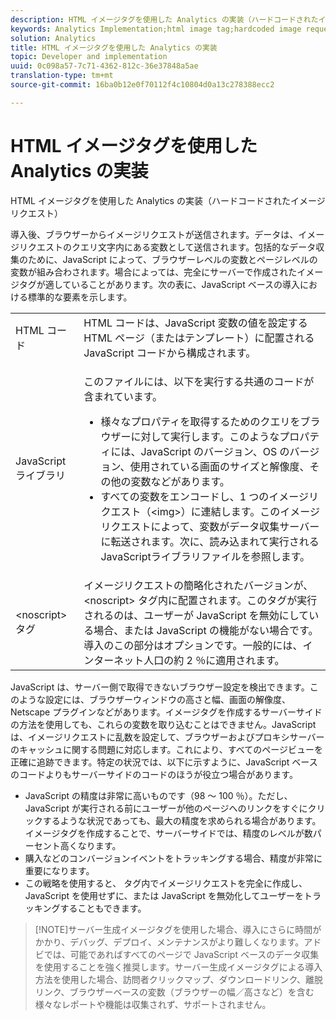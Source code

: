 ```yaml
---
description: HTML イメージタグを使用した Analytics の実装（ハードコードされたイメージリクエスト）
keywords: Analytics Implementation;html image tag;hardcoded image request
solution: Analytics
title: HTML イメージタグを使用した Analytics の実装
topic: Developer and implementation
uuid: 0c098a57-7c71-4362-812c-36e37848a5ae
translation-type: tm+mt
source-git-commit: 16ba0b12e0f70112f4c10804d0a13c278388ecc2

---
```



# HTML イメージタグを使用した Analytics の実装

HTML イメージタグを使用した Analytics の実装（ハードコードされたイメージリクエスト）

導入後、ブラウザーからイメージリクエストが送信されます。データは、イメージリクエストのクエリ文字内にある変数として送信されます。包括的なデータ収集のために、JavaScript によって、ブラウザーレベルの変数とページレベルの変数が組み合わされます。場合によっては、完全にサーバーで作成されたイメージタグが適していることがあります。次の表に、JavaScript ベースの導入における標準的な要素を示します。

<table id="table_20BBE4387F234CF199E6C99741AF265C"> 
 <tbody> 
  <tr> 
   <td> HTML コード </td> 
   <td> HTML コードは、JavaScript 変数の値を設定する HTML ページ（またはテンプレート）に配置される JavaScript コードから構成されます。 </td> 
  </tr> 
  <tr> 
   <td> JavaScript ライブラリ </td> 
   <td> <p>このファイルには、以下を実行する共通のコードが含まれています。 </p> 
    <ul id="ul_ED50D66F2B2B476E8D9063099995998D"> 
     <li id="li_E88F6F28EC8946469ADCEAFF2F0A4EBA">様々なプロパティを取得するためのクエリをブラウザーに対して実行します。このようなプロパティには、JavaScript のバージョン、OS のバージョン、使用されている画面のサイズと解像度、その他の変数などがあります。 </li> 
     <li id="li_5CEBE37709D943B7921447FA7054A565">すべての変数をエンコードし、1 つのイメージリクエスト（&lt;img&gt;）に連結します。このイメージリクエストによって、変数がデータ収集サーバーに転送されます。次に、読み込まれて実行されるJavaScriptライブラリファイルを参照します。 </li> 
    </ul> </td> 
  </tr> 
  <tr> 
   <td> &lt;noscript&gt; タグ </td> 
   <td> イメージリクエストの簡略化されたバージョンが、&lt;noscript&gt; タグ内に配置されます。このタグが実行されるのは、ユーザーが JavaScript を無効にしている場合、または JavaScript の機能がない場合です。導入のこの部分はオプションです。一般的には、インターネット人口の約 2 ％に適用されます。 </td> 
  </tr> 
 </tbody> 
</table>

JavaScript は、サーバー側で取得できないブラウザー設定を検出できます。このような設定には、ブラウザーウィンドウの高さと幅、画面の解像度、Netscape プラグインなどがあります。イメージタグを作成するサーバーサイドの方法を使用しても、これらの変数を取り込むことはできません。JavaScript は、イメージリクエストに乱数を設定して、ブラウザーおよびプロキシサーバーのキャッシュに関する問題に対応します。これにより、すべてのページビューを正確に追跡できます。特定の状況では、以下に示すように、JavaScript ベースのコードよりもサーバーサイドのコードのほうが役立つ場合があります。

* JavaScript の精度は非常に高いものです（98 ～ 100 ％）。ただし、JavaScript が実行される前にユーザーが他のページへのリンクをすぐにクリックするような状況であっても、最大の精度を求められる場合があります。イメージタグを作成することで、サーバーサイドでは、精度のレベルが数パーセント高くなります。
* 購入などのコンバージョンイベントをトラッキングする場合、精度が非常に重要になります。
* この戦略を使用すると、 <noscript> タグ内でイメージリクエストを完全に作成し、JavaScript を使用せずに、または JavaScript を無効化してユーザーをトラッキングすることもできます。

> [!NOTE]サーバー生成イメージタグを使用した場合、導入にさらに時間がかかり、デバッグ、デプロイ、メンテナンスがより難しくなります。アドビでは、可能であればすべてのページで JavaScript ベースのデータ収集を使用することを強く推奨します。サーバー生成イメージタグによる導入方法を使用した場合、訪問者クリックマップ、ダウンロードリンク、離脱リンク、ブラウザーベースの変数（ブラウザーの幅／高さなど）を含む様々なレポートや機能は収集されず、サポートされません。

